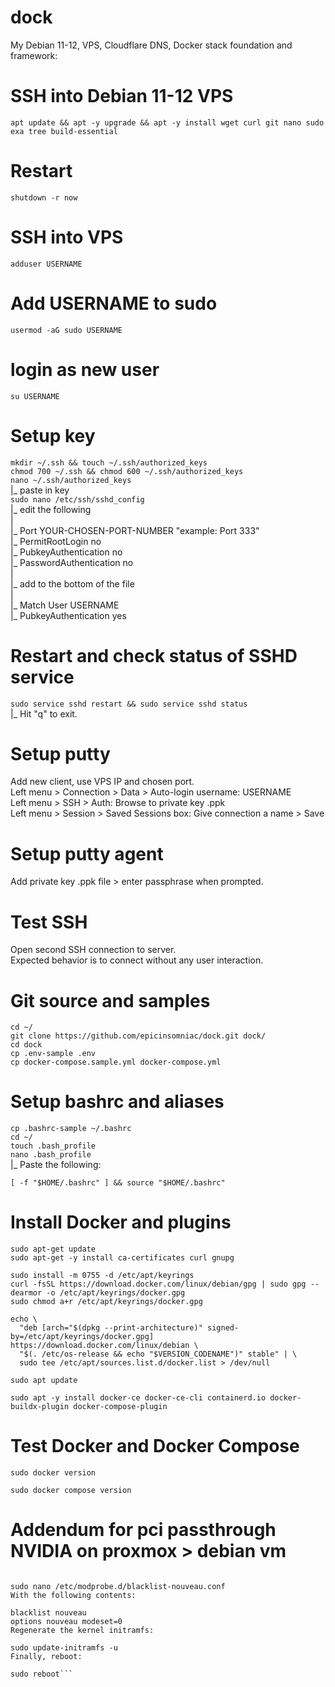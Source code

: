 # dock
My Debian 11-12, VPS, Cloudflare DNS, Docker stack foundation and framework:

# SSH into Debian 11-12 VPS

```apt update && apt -y upgrade && apt -y install wget curl git nano sudo exa tree build-essential```

# Restart

```shutdown -r now```

# SSH into VPS

```adduser USERNAME```

# Add USERNAME to sudo

```usermod -aG sudo USERNAME```

# login as new user

```su USERNAME```

# Setup key

```mkdir ~/.ssh && touch ~/.ssh/authorized_keys``` <br>
```chmod 700 ~/.ssh && chmod 600 ~/.ssh/authorized_keys``` <br>
```nano ~/.ssh/authorized_keys``` <br>
 |_ paste in key <br>
```sudo nano /etc/ssh/sshd_config``` <br>
 |_ edit the following <br>
 | <br>
 |_ Port YOUR-CHOSEN-PORT-NUMBER "example: Port 333" <br>
 |_ PermitRootLogin no <br>
 |_ PubkeyAuthentication no <br>
 |_ PasswordAuthentication no <br>
 | <br>
 |_ add to the bottom of the file <br>
 | <br>
 |_ Match User USERNAME <br>
 |_ PubkeyAuthentication yes <br>
 
# Restart and check status of SSHD service

```sudo service sshd restart && sudo service sshd status```<br>
 |_ Hit "q" to exit.

# Setup putty

Add new client, use VPS IP and chosen port. <br>
Left menu > Connection > Data > Auto-login username: USERNAME <br>
Left menu > SSH > Auth: Browse to private key .ppk <br>
Left menu > Session > Saved Sessions box: Give connection a name > Save <br>

# Setup putty agent

Add private key .ppk file > enter passphrase when prompted.

# Test SSH

Open second SSH connection to server. <br>
Expected behavior is to connect without any user interaction.

# Git source and samples

```cd ~/```<br>
```git clone https://github.com/epicinsomniac/dock.git dock/```<br>
```cd dock```<br>
```cp .env-sample .env```<br>
```cp docker-compose.sample.yml docker-compose.yml```<br>

# Setup bashrc and aliases

```cp .bashrc-sample ~/.bashrc```<br>
```cd ~/```<br>
```touch .bash_profile```<br>
```nano .bash_profile```<br>
 |_ Paste the following:<br>

``` [ -f "$HOME/.bashrc" ] && source "$HOME/.bashrc" ```<br>

# Install Docker and plugins

```sudo apt-get update ```<br>
```sudo apt-get -y install ca-certificates curl gnupg ```<br>

```sudo install -m 0755 -d /etc/apt/keyrings ```<br>
```curl -fsSL https://download.docker.com/linux/debian/gpg | sudo gpg --dearmor -o /etc/apt/keyrings/docker.gpg ```<br>
```sudo chmod a+r /etc/apt/keyrings/docker.gpg ```<br>

```echo \```<br>
```  "deb [arch="$(dpkg --print-architecture)" signed-by=/etc/apt/keyrings/docker.gpg] https://download.docker.com/linux/debian \``` <br>
```  "$(. /etc/os-release && echo "$VERSION_CODENAME")" stable" | \``` <br>
```  sudo tee /etc/apt/sources.list.d/docker.list > /dev/null``` <br>
  
```sudo apt update```

```sudo apt -y install docker-ce docker-ce-cli containerd.io docker-buildx-plugin docker-compose-plugin```

# Test Docker and Docker Compose

```sudo docker version```

```sudo docker compose version```


# Addendum for pci passthrough NVIDIA on proxmox > debian vm

```According to the NVIDIA developer zone: Create a file:

sudo nano /etc/modprobe.d/blacklist-nouveau.conf
With the following contents:

blacklist nouveau
options nouveau modeset=0
Regenerate the kernel initramfs:

sudo update-initramfs -u
Finally, reboot:

sudo reboot```

